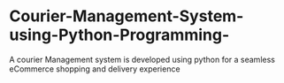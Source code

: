 # Courier-Management-System-using-Python-Programming-
A courier Management system is developed using python for  a seamless eCommerce shopping  and delivery experience
